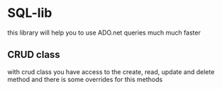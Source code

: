 # SQL-lib
this library will help you to use ADO.net queries much much faster 


## CRUD class
with crud class you have access to the create, read, update and delete method and there is some overrides for this methods
